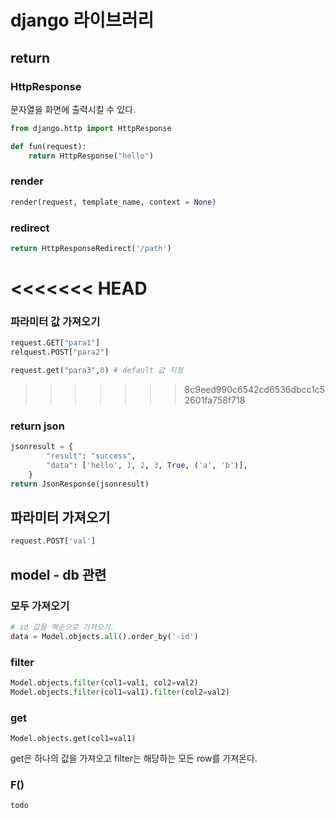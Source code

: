 # django 라이브러리



## return

### HttpResponse

문자열을 화면에 출력시킬 수 있다.

```python
from django.http import HttpResponse

def fun(request):
    return HttpResponse("hello")
```

### render

```python
render(request, template_name, context = None)
```

### redirect

```python
return HttpResponseRedirect('/path')
```

<<<<<<< HEAD
=======
### 파라미터 값 가져오기

```python
request.GET["para1"]
relquest.POST["para2"]

request.get("para3",0) # default 값 지정
```



>>>>>>> 8c9eed990c6542cd6536dbcc1c52601fa758f718
### return json

```python
jsonresult = {
        "result": "success",
        "data": ['hello', 1, 2, 3, True, ('a', 'b')],
    }
return JsonResponse(jsonresult)
```




## 파라미터 가져오기

```python
request.POST['val']
```





## model - db 관련

### 모두 가져오기

```python
# id 값을 역순으로 가져오기.
data = Model.objects.all().order_by('-id')
```

### filter

```python
Model.objects.filter(col1=val1, col2=val2)
Model.objects.filter(col1=val1).filter(col2=val2)
```

### get

`Model.objects.get(col1=val1)`

get은 하나의 값을 가져오고 filter는 해당하는 모든 row를 가져온다.



### F()

`todo`